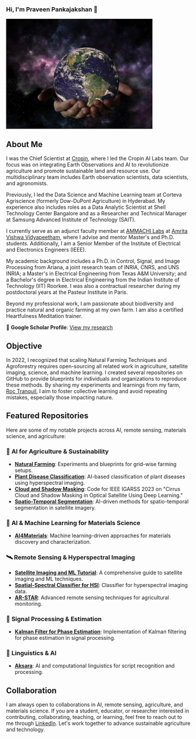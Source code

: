 ### Hi, I'm Praveen Pankajakshan :pray:

<img src="https://github.com/praveenpankaj/praveenpankaj/blob/main/images/Earth-Universe.jpg" align="center" width="400">

## About Me  

I was the Chief Scientist at [Cropin](https://cropin.com), where I led the Cropin AI Labs team. Our focus was on integrating Earth Observations and AI to revolutionize agriculture and promote sustainable land and resource use. Our multidisciplinary team includes Earth observation scientists, data scientists, and agronomists.  

Previously, I led the Data Science and Machine Learning team at Corteva Agriscience (formerly Dow-DuPont Agriculture) in Hyderabad. My experience also includes roles as a Data Analytic Scientist at Shell Technology Center Bangalore and as a Researcher and Technical Manager at Samsung Advanced Institute of Technology (SAIT).  

I currently serve as an adjunct faculty member at [AMMACHI Labs](https://ammachilabs.org) at [Amrita Vishwa Vidyapeetham](https://www.amrita.edu), where I advise and mentor Master's and Ph.D. students. Additionally, I am a Senior Member of the Institute of Electrical and Electronics Engineers (IEEE).  

My academic background includes a Ph.D. in Control, Signal, and Image Processing from Ariana, a joint research team of INRIA, CNRS, and UNS INRIA; a Master's in Electrical Engineering from Texas A&M University; and a Bachelor's degree in Electrical Engineering from the Indian Institute of Technology (IIT) Roorkee. I was also a contractual researcher during my postdoctoral years at the Pasteur Institute in Paris.  

Beyond my professional work, I am passionate about biodiversity and practice natural and organic farming at my own farm. I am also a certified Heartfulness Meditation trainer.  

🔬 **Google Scholar Profile**: [View my research](https://scholar.google.com/citations?user=GHiyR1kAAAAJ)  

## Objective  

In 2022, I recognized that scaling Natural Farming Techniques and Agroforestry requires open-sourcing all related work in agriculture, satellite imaging, science, and machine learning. I created several repositories on GitHub to provide blueprints for individuals and organizations to reproduce these methods. By sharing my experiments and learnings from my farm, [Roc Tranquil](https://goo.gl/maps/roc_tranquil), I aim to foster collective learning and avoid repeating mistakes, especially those impacting nature.  

## Featured Repositories  

Here are some of my notable projects across AI, remote sensing, materials science, and agriculture:  

### 🌿 **AI for Agriculture & Sustainability**  
- **[Natural Farming](https://github.com/praveenpankaj/Natural-Farming)**: Experiments and blueprints for grid-wise farming setups.  
- **[Plant Disease Classification](https://github.com/praveenpankaj/plant-disease-classification)**: AI-based classification of plant diseases using hyperspectral imaging.  
- **[Cloud and Shadow Masking](https://github.com/praveenpankaj/cloud-shadow-masking)**: Code for IEEE IGARSS 2023 on "Cirrus Cloud and Shadow Masking in Optical Satellite Using Deep Learning."  
- **[Spatio-Temporal Segmentation](https://github.com/praveenpankaj/spatio-temporal-segmentation)**: AI-driven methods for spatio-temporal segmentation in satellite imagery.  

### 🔬 **AI & Machine Learning for Materials Science**  
- **[AI4Materials](https://github.com/praveenpankaj/AI4Materials)**: Machine learning-driven approaches for materials discovery and characterization.  

### 🛰 **Remote Sensing & Hyperspectral Imaging**  
- **[Satellite Imaging and ML Tutorial](https://github.com/praveenpankaj/Satellite-Imaging-ML-Tutorial)**: A comprehensive guide to satellite imaging and ML techniques.  
- **[Spatial-Spectral Classifier for HSI](https://github.com/praveenpankaj/Spatial-Spectral-Classifier-HSI)**: Classifier for hyperspectral imaging data.  
- **[AR-STAR](https://github.com/praveenpankaj/AR-STAR)**: Advanced remote sensing techniques for agricultural monitoring.  

### 🧠 **Signal Processing & Estimation**  
- **[Kalman Filter for Phase Estimation](https://github.com/praveenpankaj/Kalman-Filter-Phase-Estimation)**: Implementation of Kalman filtering for phase estimation in signal processing.  

### 📝 **Linguistics & AI**  
- **[Aksara](https://github.com/praveenpankaj/aksara)**: AI and computational linguistics for script recognition and processing.  

## Collaboration  

I am always open to collaborations in AI, remote sensing, agriculture, and materials science. If you are a student, educator, or researcher interested in contributing, collaborating, teaching, or learning, feel free to reach out to me through [LinkedIn](https://linkedin.com/in/praveenpankaj). Let's work together to advance sustainable agriculture and technology.  



<!--
**praveenpankaj/praveenpankaj** is a ✨ _special_ ✨ repository because its `README.md` (this file) appears on your GitHub profile.

Here are some ideas to get you started:

- 🔭 I’m currently working on ...
- 🌱 I’m currently learning ...
- 👯 I’m looking to collaborate on ...
- 🤔 I’m looking for help with ...
- 💬 Ask me about ...
- 📫 How to reach me: ...
- 😄 Pronouns: ...
- ⚡ Fun fact: ...
-->

